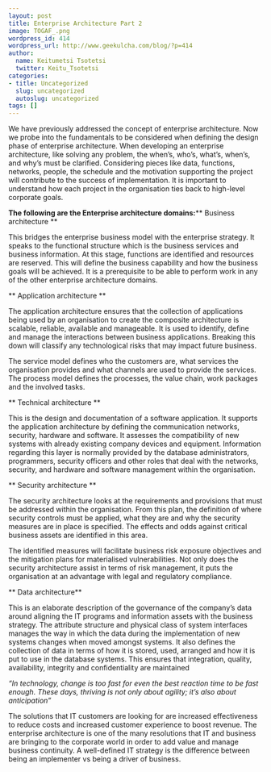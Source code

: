 ```yaml
---
layout: post
title: Enterprise Architecture Part 2
image: TOGAF_.png
wordpress_id: 414
wordpress_url: http://www.geekulcha.com/blog/?p=414
author:
  name: Keitumetsi Tsotetsi
  twitter: Keitu_Tsotetsi
categories:
- title: Uncategorized
  slug: uncategorized
  autoslug: uncategorized
tags: []
---
```

We have previously addressed the concept of enterprise architecture. Now we probe into the fundamentals to be considered when defining the design phase of enterprise architecture. When developing an enterprise architecture, like solving any problem, the when’s, who’s, what’s, when’s, and why’s must be clarified. Considering pieces like data, functions, networks, people, the schedule and the motivation supporting the project will contribute to the success of implementation. It is important to understand how each project in the organisation ties back to high-level corporate goals.

**The following are the Enterprise architecture domains:**** Business architecture **

 This bridges the enterprise business model with the enterprise strategy. It speaks to the functional structure which is the business services and business information. At this stage, functions are identified and resources are reserved. This will define the business capability and how the business goals will be achieved. It is a prerequisite to be able to perform work in any of the other enterprise architecture domains.

** Application architecture **

 The application architecture ensures that the collection of applications being used by an organisation to create the composite architecture is scalable, reliable, available and manageable. It is used to identify, define and manage the interactions between business applications. Breaking this down will classify any technological risks that may impact future business.

 The service model defines who the customers are, what services the organisation provides and what channels are used to provide the services. The process model defines the processes, the value chain, work packages and the involved tasks.

** Technical architecture **

 This is the design and documentation of a software application. It supports the application architecture by defining the communication networks, security, hardware and software. It assesses the compatibility of new systems with already existing company devices and equipment. Information regarding this layer is normally provided by the database administrators, programmers, security officers and other roles that deal with the networks, security, and hardware and software management within the organisation.

** Security architecture **

 The security architecture looks at the requirements and provisions that must be addressed within the organisation. From this plan, the definition of where security controls must be applied, what they are and why the security measures are in place is specified. The effects and odds against critical business assets are identified in this area.

 The identified measures will facilitate business risk exposure objectives and the mitigation plans for materialised vulnerabilities. Not only does the security architecture assist in terms of risk management, it puts the organisation at an advantage with legal and regulatory compliance.

** Data architecture**

 This is an elaborate description of the governance of the company’s data around aligning the IT programs and information assets with the business strategy. The attribute structure and physical class of system interfaces manages the way in which the data during the implementation of new systems changes when moved amongst systems. It also defines the collection of data in terms of how it is stored, used, arranged and how it is put to use in the database systems. This ensures that integration, quality, availability, integrity and confidentiality are maintained

_“In technology, change is too fast for even the best reaction time to be fast enough. These days, thriving is not only about agility; it’s also about anticipation”_

 The solutions that IT customers are looking for are increased effectiveness to reduce costs and increased customer experience to boost revenue. The enterprise architecture is one of the many resolutions that IT and business are bringing to the corporate world in order to add value and manage business continuity. A well-defined IT strategy is the difference between being an implementer vs being a driver of business.

